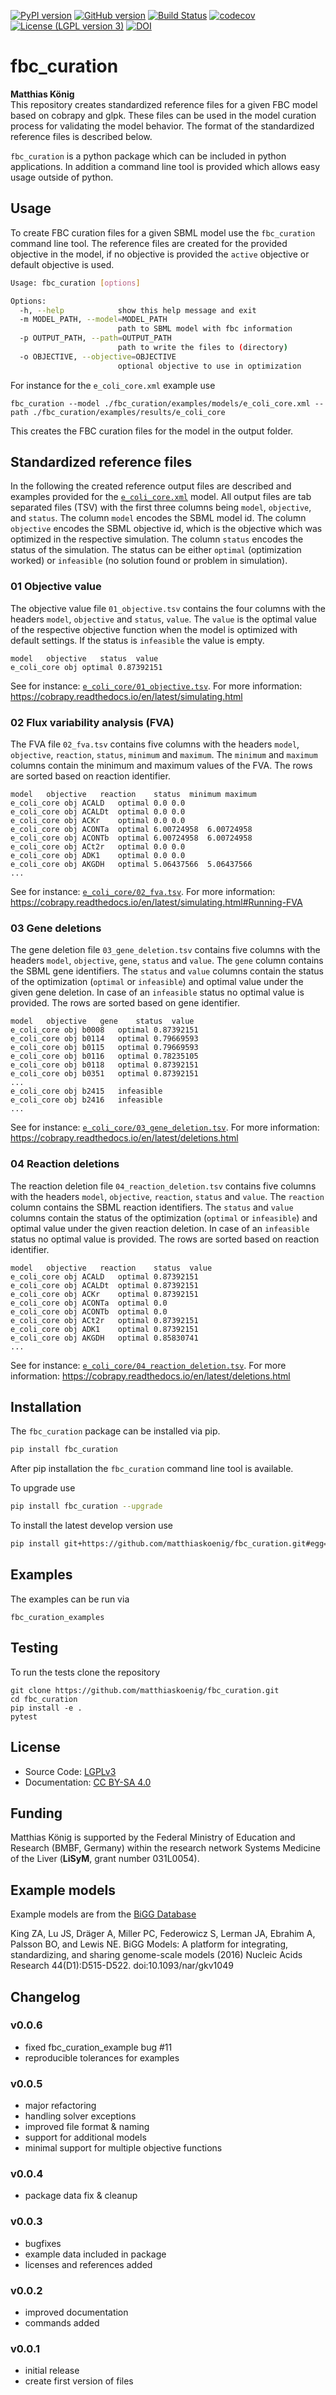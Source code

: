 [![PyPI version](https://badge.fury.io/py/fbc-curation.svg)](https://badge.fury.io/py/fbc-curation)
[![GitHub version](https://badge.fury.io/gh/matthiaskoenig%2Ffbc_curation.svg)](https://badge.fury.io/gh/matthiaskoenig%2Ffbc_curation)
[![Build Status](https://travis-ci.org/matthiaskoenig/fbc_curation.svg?branch=develop)](https://travis-ci.org/matthiaskoenig/fbc_curation)
[![codecov](https://codecov.io/gh/matthiaskoenig/fbc_curation/branch/develop/graph/badge.svg)](https://codecov.io/gh/matthiaskoenig/fbc_curation)
[![License (LGPL version 3)](https://img.shields.io/badge/license-LGPLv3.0-blue.svg?style=flat-square)](http://opensource.org/licenses/LGPL-3.0)
[![DOI](https://zenodo.org/badge/DOI/10.5281/zenodo.3708271.svg)](https://doi.org/10.5281/zenodo.3708271)

# fbc_curation
<b>Matthias König</b>  
This repository creates standardized reference files for a given FBC model based on cobrapy and glpk. These files can be used in the model curation process for validating the model behavior. The format of the standardized reference files is described below. 

`fbc_curation` is a python package which can be included in python applications. In addition a command line tool is provided which allows easy usage outside of python. 

## Usage
To create FBC curation files for a given SBML model use the `fbc_curation` command line tool. The reference files are created for the provided objective in the model, if no objective is provided the `active` objective or default objective is used.
```bash
Usage: fbc_curation [options]

Options:
  -h, --help            show this help message and exit
  -m MODEL_PATH, --model=MODEL_PATH
                        path to SBML model with fbc information
  -p OUTPUT_PATH, --path=OUTPUT_PATH
                        path to write the files to (directory)
  -o OBJECTIVE, --objective=OBJECTIVE
                        optional objective to use in optimization
```
For instance for the `e_coli_core.xml` example use
```
fbc_curation --model ./fbc_curation/examples/models/e_coli_core.xml --path ./fbc_curation/examples/results/e_coli_core 
```
This creates the FBC curation files for the model in the output folder.

## Standardized reference files
In the following the created reference output files are described and examples provided for the [`e_coli_core.xml`](fbc_curation/examples/models/e_coli_core.xml) model. All output files are tab separated files (TSV) with the first three columns being `model`, `objective`, and `status`. The column `model` encodes the SBML model id. The column `objective` encodes the SBML objective id, which is the objective which was optimized in the respective simulation. The column `status` encodes the status of the simulation. The status can be either `optimal` (optimization worked) or `infeasible` (no solution found or problem in simulation).  

### 01 Objective value
The objective value file `01_objective.tsv` contains the four columns with the headers `model`, `objective` and `status`, `value`. The `value` is the optimal value of the respective objective function when the model is optimized with default settings. If the status is `infeasible` the value is empty.
```
model	objective	status	value
e_coli_core	obj	optimal	0.87392151
```
See for instance: [`e_coli_core/01_objective.tsv`](fbc_curation/examples/results/e_coli_core/01_objective.tsv). For more information: https://cobrapy.readthedocs.io/en/latest/simulating.html

### 02 Flux variability analysis (FVA)
The FVA file `02_fva.tsv` contains five columns with the headers `model`, `objective`, `reaction`, `status`, `minimum` and `maximum`. The `minimum` and `maximum` columns contain the minimum and maximum values of the FVA. The rows are sorted based on reaction identifier.
```
model	objective	reaction	status	minimum	maximum
e_coli_core	obj	ACALD	optimal	0.0	0.0
e_coli_core	obj	ACALDt	optimal	0.0	0.0
e_coli_core	obj	ACKr	optimal	0.0	0.0
e_coli_core	obj	ACONTa	optimal	6.00724958	6.00724958
e_coli_core	obj	ACONTb	optimal	6.00724958	6.00724958
e_coli_core	obj	ACt2r	optimal	0.0	0.0
e_coli_core	obj	ADK1	optimal	0.0	0.0
e_coli_core	obj	AKGDH	optimal	5.06437566	5.06437566
...
```
See for instance: [`e_coli_core/02_fva.tsv`](fbc_curation/examples/results/e_coli_core/02_fva.tsv). For more information: https://cobrapy.readthedocs.io/en/latest/simulating.html#Running-FVA

### 03 Gene deletions 
The gene deletion file `03_gene_deletion.tsv` contains five columns with the headers `model`, `objective`, `gene`, `status` and `value`. 
The `gene` column contains the SBML gene identifiers. The `status` and `value` columns contain the status of the optimization (`optimal` or `infeasible`) and optimal value under the given gene deletion. In case of an `infeasible` status no optimal value is provided. The rows are sorted based on gene identifier.
```
model	objective	gene	status	value
e_coli_core	obj	b0008	optimal	0.87392151
e_coli_core	obj	b0114	optimal	0.79669593
e_coli_core	obj	b0115	optimal	0.79669593
e_coli_core	obj	b0116	optimal	0.78235105
e_coli_core	obj	b0118	optimal	0.87392151
e_coli_core	obj	b0351	optimal	0.87392151
...
e_coli_core	obj	b2415	infeasible	
e_coli_core	obj	b2416	infeasible	
...
```
See for instance: [`e_coli_core/03_gene_deletion.tsv`](fbc_curation/examples/results/e_coli_core/03_gene_deletion.tsv). For more information: https://cobrapy.readthedocs.io/en/latest/deletions.html

### 04 Reaction deletions 
The reaction deletion file `04_reaction_deletion.tsv` contains five columns with the headers `model`, `objective`, `reaction`, `status` and `value`. 
The `reaction` column contains the SBML reaction identifiers. The `status` and `value` columns contain the status of the optimization (`optimal` or `infeasible`) and optimal value under the given reaction deletion. In case of an `infeasible` status no optimal value is provided. The rows are sorted based on reaction identifier.
```
model	objective	reaction	status	value
e_coli_core	obj	ACALD	optimal	0.87392151
e_coli_core	obj	ACALDt	optimal	0.87392151
e_coli_core	obj	ACKr	optimal	0.87392151
e_coli_core	obj	ACONTa	optimal	0.0
e_coli_core	obj	ACONTb	optimal	0.0
e_coli_core	obj	ACt2r	optimal	0.87392151
e_coli_core	obj	ADK1	optimal	0.87392151
e_coli_core	obj	AKGDH	optimal	0.85830741
...
```
See for instance: [`e_coli_core/04_reaction_deletion.tsv`](fbc_curation/examples/results/e_coli_core/04_reaction_deletion.tsv). For more information: https://cobrapy.readthedocs.io/en/latest/deletions.html

## Installation

The `fbc_curation` package can be installed via pip. 
```bash
pip install fbc_curation
```
After pip installation the `fbc_curation` command line tool is available.

To upgrade use
```bash
pip install fbc_curation --upgrade
```
To install the latest develop version use 
```bash
pip install git+https://github.com/matthiaskoenig/fbc_curation.git#egg=fbc-curation
```

## Examples
The examples can be run via
```
fbc_curation_examples
```

## Testing
To run the tests clone the repository
```
git clone https://github.com/matthiaskoenig/fbc_curation.git
cd fbc_curation
pip install -e .
pytest
```

## License
* Source Code: [LGPLv3](http://opensource.org/licenses/LGPL-3.0)
* Documentation: [CC BY-SA 4.0](http://creativecommons.org/licenses/by-sa/4.0/)

## Funding
Matthias König is supported by the Federal Ministry of Education and Research (BMBF, Germany)
within the research network Systems Medicine of the Liver (**LiSyM**, grant number 031L0054).

## Example models
Example models are from the [BiGG Database](http://bigg.ucsd.edu/)

King ZA, Lu JS, Dräger A, Miller PC, Federowicz S, Lerman JA, Ebrahim A, Palsson BO, and Lewis NE. BiGG Models: A platform for integrating, standardizing, and sharing genome-scale models (2016) Nucleic Acids Research 44(D1):D515-D522. doi:10.1093/nar/gkv1049

## Changelog
### v0.0.6
- fixed fbc_curation_example bug #11
- reproducible tolerances for examples

### v0.0.5
- major refactoring
- handling solver exceptions
- improved file format & naming
- support for additional models
- minimal support for multiple objective functions

### v0.0.4
- package data fix & cleanup

### v0.0.3
- bugfixes
- example data included in package
- licenses and references added

### v0.0.2
- improved documentation
- commands added

### v0.0.1
- initial release
- create first version of files